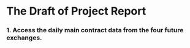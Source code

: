# The Draft of Project Report
### 1. Access the daily main contract data from the four future exchanges.
